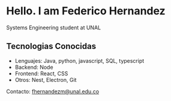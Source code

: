 
# Hello. I am Federico Hernandez

Systems Engineering student at UNAL

## Tecnologias Conocidas 

 - Lenguajes: Java, python, javascript, SQL, typescript
 - Backend: Node
 - Frontend: React, CSS
 - Otros: Nest, Electron, Git

Contacto: fhernandezm@unal.edu.co 

